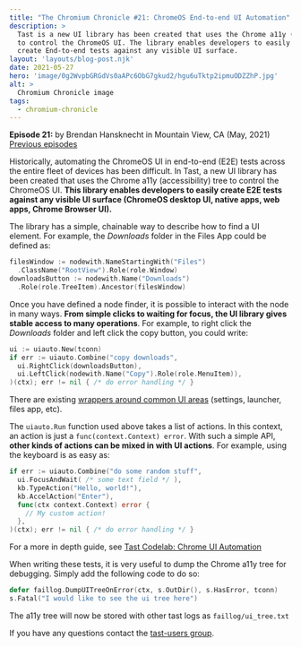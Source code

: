 ```yaml
---
title: "The Chromium Chronicle #21: ChromeOS End-to-end UI Automation"
description: >
  Tast is a new UI library has been created that uses the Chrome a11y (accessibility) tree
  to control the ChromeOS UI. The library enables developers to easily
  create End-to-end tests against any visible UI surface.
layout: 'layouts/blog-post.njk'
date: 2021-05-27
hero: 'image/0g2WvpbGRGdVs0aAPc6ObG7gkud2/hgu6uTktp2ipmuODZZhP.jpg'
alt: >
  Chromium Chronicle image
tags:
  - chromium-chronicle
---
```


**Episode 21:** by Brendan Hansknecht in Mountain View, CA (May, 2021)<br>
[Previous episodes](/tags/chromium-chronicle/)

Historically, automating the ChromeOS UI in end-to-end (E2E) tests across the entire
fleet of devices has been difficult. In Tast, a new UI library has been
created that uses the Chrome a11y (accessibility) tree to control the ChromeOS UI. **This
library enables developers to easily create E2E tests against any visible
UI surface (ChromeOS desktop UI, native apps, web apps, Chrome Browser UI).**

The library has a simple, chainable way to describe how to find a UI element.
For example, the _Downloads_ folder in the Files App could be defined as:

```go
filesWindow := nodewith.NameStartingWith("Files")
  .ClassName("RootView").Role(role.Window)
downloadsButton := nodewith.Name("Downloads")
  .Role(role.TreeItem).Ancestor(filesWindow)
```

Once you have defined a node finder, it is possible to interact with the
node in many ways. **From simple clicks to waiting for focus, the UI
library gives stable access to many operations**. For example, to right
click the _Downloads_ folder and left click the copy button, you could write:

```go
ui := uiauto.New(tconn)
if err := uiauto.Combine("copy downloads",
  ui.RightClick(downloadsButton),
  ui.LeftClick(nodewith.Name("Copy").Role(role.MenuItem)),
)(ctx); err != nil { /* do error handling */ }
```

There are existing [wrappers around common UI areas][wrappers] (settings,
launcher, files app, etc).

The `uiauto.Run` function used above takes a list of actions. In this
context, an action is just a `func(context.Context) error`. With such a
simple API, **other kinds of actions can be mixed in with UI actions**.
For example, using the keyboard is as easy as:

```go
if err := uiauto.Combine("do some random stuff",
  ui.FocusAndWait( /* some text field */ ),
  kb.TypeAction("Hello, world!"),
  kb.AccelAction("Enter"),
  func(ctx context.Context) error {
    // My custom action!
  },
)(ctx); err != nil { /* do error handling */ }
```

For a more in depth guide, see [Tast Codelab: Chrome UI Automation][codelab-3]

When writing these tests, it is very useful to dump the Chrome a11y tree
for debugging. Simply add the following code to do so:

```go
defer faillog.DumpUITreeOnError(ctx, s.OutDir(), s.HasError, tconn)
s.Fatal("I would like to see the ui tree here")
```

The a11y tree will now be stored with other tast logs as `faillog/ui_tree.txt`

If you have any questions contact the [tast-users group][tast-users].

[codelab-3]: https://chromium.googlesource.com/chromiumos/platform/tast/+/HEAD/docs/codelab_3.md
[wrappers]: https://pkg.go.dev/chromium.googlesource.com/chromiumos/platform/tast-tests.git/src/chromiumos/tast/local/chrome/uiauto#section-directories
[tast-users]: https://groups.google.com/a/chromium.org/g/tast-users

